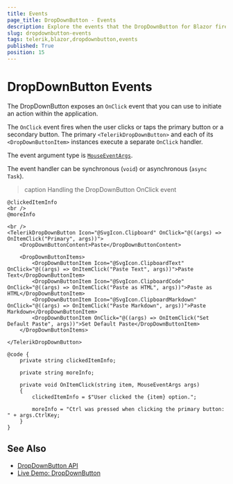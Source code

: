 ```yaml
---
title: Events
page_title: DropDownButton - Events
description: Explore the events that the DropDownButton for Blazor fires. See how you can handle the OnClick of the primary button and the secondary items to respond to the user action.
slug: dropdownbutton-events
tags: telerik,blazor,dropdownbutton,events
published: True
position: 15
---
```


# DropDownButton Events

The DropDownButton exposes an `OnClick` event that you can use to initiate an action within the application.

The `OnClick` event fires when the user clicks or taps the primary button or a secondary button. The primary `<TelerikDropDownButton>` and each of its `<DropDownButtonItem>` instances execute a separate `OnClick` handler.

The event argument type is [`MouseEventArgs`](https://docs.microsoft.com/en-us/dotnet/api/microsoft.aspnetcore.components.web.mouseeventargs).
 
The event handler can be synchronous (`void`) or asynchronous (`async Task`).

>caption Handling the DropDownButton OnClick event

````CSHTML
@clickedItemInfo
<br />
@moreInfo

<br />
<TelerikDropDownButton Icon="@SvgIcon.Clipboard" OnClick="@((args) => OnItemClick("Primary", args))">
    <DropDownButtonContent>Paste</DropDownButtonContent>

    <DropDownButtonItems>
        <DropDownButtonItem Icon="@SvgIcon.ClipboardText" OnClick="@((args) => OnItemClick("Paste Text", args))">Paste Text</DropDownButtonItem>
        <DropDownButtonItem Icon="@SvgIcon.ClipboardCode" OnClick="@((args) => OnItemClick("Paste as HTML", args))">Paste as HTML</DropDownButtonItem>
        <DropDownButtonItem Icon="@SvgIcon.ClipboardMarkdown" OnClick="@((args) => OnItemClick("Paste Markdown", args))">Paste Markdown</DropDownButtonItem>
        <DropDownButtonItem OnClick="@((args) => OnItemClick("Set Default Paste", args))">Set Default Paste</DropDownButtonItem>
    </DropDownButtonItems>

</TelerikDropDownButton>

@code {
    private string clickedItemInfo;

    private string moreInfo;

    private void OnItemClick(string item, MouseEventArgs args)
    {
        clickedItemInfo = $"User clicked the {item} option.";

        moreInfo = "Ctrl was pressed when clicking the primary button: " + args.CtrlKey;
    }
}
````


## See Also

* [DropDownButton API](/blazor-ui/api/Telerik.Blazor.Components.TelerikDropDownButton)
* [Live Demo: DropDownButton](https://demos.telerik.com/blazor-ui/dropdownbutton/overview)

